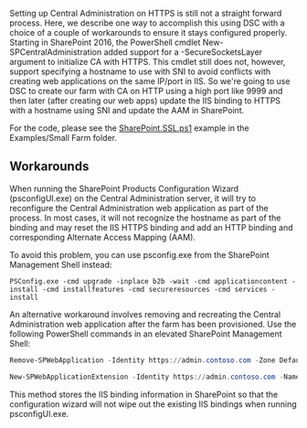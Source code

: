 Setting up Central Administration on HTTPS is still not a straight forward process. Here, we describe one way to accomplish this using DSC with a choice of a couple of workarounds to ensure it stays configured properly. Starting in SharePoint 2016, the PowerShell cmdlet New-SPCentralAdministration added support for a -SecureSocketsLayer argument to initialize CA with HTTPS. This cmdlet still does not, however, support specifying a hostname to use with SNI to avoid conflicts with creating web applications on the same IP/port in IIS. So we're going to use DSC to create our farm with CA on HTTP using a high port like 9999 and then later (after creating our web apps) update the IIS binding to HTTPS with a hostname using SNI and update the AAM in SharePoint.

For the code, please see the [SharePoint.SSL.ps1](https://github.com/PowerShell/SharePointDsc/blob/dev/Modules/SharePointDsc/Examples/Small-Farm/SharePoint.SSL.ps1) example in the Examples/Small Farm folder.

## Workarounds

When running the SharePoint Products Configuration Wizard (psconfigUI.exe) on the Central Administration server, it will try to reconfigure the Central Administration web application as part of the process. In most cases, it will not recognize the hostname as part of the binding and may reset the IIS HTTPS binding and add an HTTP binding and corresponding Alternate Access Mapping (AAM).

To avoid this problem, you can use psconfig.exe from the SharePoint Management Shell instead:

```
PSConfig.exe -cmd upgrade -inplace b2b -wait -cmd applicationcontent -install -cmd installfeatures -cmd secureresources -cmd services -install
```

An alternative workaround involves removing and recreating the Central Administration web application after the farm has been provisioned. Use the following PowerShell commands in an elevated SharePoint Management Shell:

```powershell
Remove-SPWebApplication -Identity https://admin.contoso.com -Zone Default -DeleteIISSite

New-SPWebApplicationExtension -Identity https://admin.contoso.com -Name "SharePoint Central Administration v4" -Zone Default -HostHeader admin.contoso.com -Port 443 -SecureSocketsLayer
```

This method stores the IIS binding information in SharePoint so that the configuration wizard will not wipe out the existing IIS bindings when running psconfigUI.exe.

